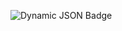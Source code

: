 ![Dynamic JSON Badge](https://img.shields.io/badge/dynamic/json?url=https%3A%2F%2Fraw.githubusercontent.com%2Fdkonst13%2Ftest-shields%2Fmain%2Fresult.json&query=%24.status&label=build)

